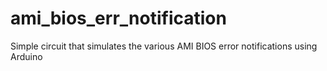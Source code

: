# ami_bios_err_notification
Simple circuit that simulates the various AMI BIOS error notifications using Arduino
